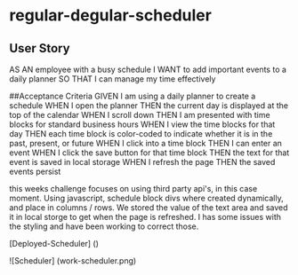 # regular-degular-scheduler

## User Story 
AS AN employee with a busy schedule
I WANT to add important events to a daily planner
SO THAT I can manage my time effectively

##Acceptance Criteria 
GIVEN I am using a daily planner to create a schedule
WHEN I open the planner
THEN the current day is displayed at the top of the calendar
WHEN I scroll down
THEN I am presented with time blocks for standard business hours
WHEN I view the time blocks for that day
THEN each time block is color-coded to indicate whether it is in the past, present, or future
WHEN I click into a time block
THEN I can enter an event
WHEN I click the save button for that time block
THEN the text for that event is saved in local storage
WHEN I refresh the page
THEN the saved events persist

this weeks challenge focuses on using third party api's, in this case moment. Using javascript, schedule block divs where created dynamically, and place in columns / rows. 
We stored the value of the text area and saved it in local storge to get when the page is refreshed. I has some issues with the styling and have been working to correct those.

[Deployed-Scheduler] ()

![Scheduler] (work-scheduler.png)
